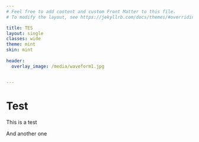 ```yaml
---
# Feel free to add content and custom Front Matter to this file.
# To modify the layout, see https://jekyllrb.com/docs/themes/#overriding-theme-defaults

title: TES
layout: single
classes: wide
theme: mint
skin: mint
	
header:
  overlay_image: /media/waveform1.jpg


---
```


# Test

This is a test

And another one

